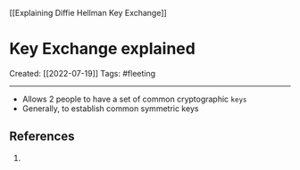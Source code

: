 [[Explaining Diffie Hellman Key Exchange]]

# Key Exchange explained
Created:  [[2022-07-19]]
Tags: #fleeting 

---
- Allows 2 people to have a set of common cryptographic `keys` 
- Generally, to establish common symmetric keys












## References
1. 